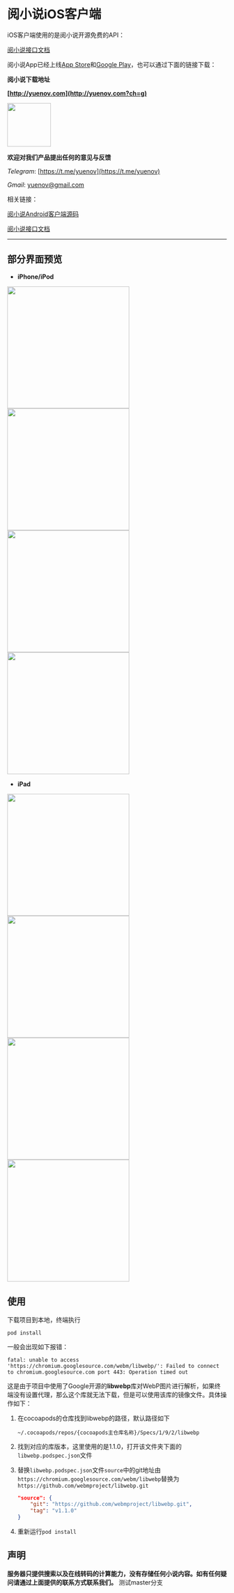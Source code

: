 # 阅小说iOS客户端

iOS客户端使用的是阅小说开源免费的API：

[阅小说接口文档](https://github.com/yuenov/reader-api)

阅小说App已经上线[App Store](https://apps.apple.com/cn/app/id1505061125)和[Google Play](https://play.google.com/store/apps/details?id=com.books.yuenov)，也可以通过下面的链接下载：

**阅小说下载地址**

**[http://yuenov.com](http://yuenov.com?ch=g)**

 <img src="resource/qrcode.png" width = "100" height = "100" alt="" align=center />


**欢迎对我们产品提出任何的意见与反馈**

*Telegram*: [https://t.me/yuenov](https://t.me/yuenov)

*Gmail*: <yuenov@gmail.com>

相关链接：

[阅小说Android客户端源码](https://github.com/yuenov/reader-android)

[阅小说接口文档](https://github.com/yuenov/reader-api)

 ---

 ## 部分界面预览

- **iPhone/iPod**

<img src="resource/1.png" width="280"/><img src="resource/2.png" width="280"/><img src="resource/3.png" width="280"/><img src="resource/4.png" width="280"/>

- **iPad**

<img src="resource/ipad1.png" width="280"/><img src="resource/ipad2.png" width="280"/><img src="resource/ipad3.png" width="280"/><img src="resource/ipad4.png" width="280"/>

## 使用

下载项目到本地，终端执行

```
pod install
```

一般会出现如下报错：

```
fatal: unable to access 'https://chromium.googlesource.com/webm/libwebp/': Failed to connect to chromium.googlesource.com port 443: Operation timed out
```

这是由于项目中使用了Google开源的**libwebp**库对WebP图片进行解析，如果终端没有设置代理，那么这个库就无法下载，但是可以使用该库的镜像文件。具体操作如下：

1. 在cocoapods的仓库找到libwebp的路径，默认路径如下

    ```
    ~/.cocoapods/repos/{cocoapods主仓库名称}/Specs/1/9/2/libwebp
    ```

2. 找到对应的库版本，这里使用的是1.1.0，打开该文件夹下面的`libwebp.podspec.json`文件

3. 替换`libwebp.podspec.json`文件`source`中的git地址由`https://chromium.googlesource.com/webm/libwebp`替换为`https://github.com/webmproject/libwebp.git`

    ``` json
    "source": {
        "git": "https://github.com/webmproject/libwebp.git",
        "tag": "v1.1.0"
    }
    ```

4. 重新运行`pod install`

## 声明

**服务器只提供搜索以及在线转码的计算能力，没有存储任何小说内容。如有任何疑问请通过上面提供的联系方式联系我们。**
测试master分支
